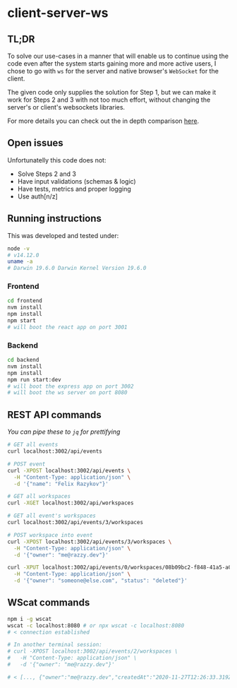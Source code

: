 # client-server-ws

## TL;DR

To solve our use-cases in a manner that will enable us to continue using the code even after the system starts gaining more and more active users, I chose to go with `ws` for the server and native browser's `WebSocket` for the client.

The given code only supplies the solution for Step 1, but we can make it work for Steps 2 and 3 with not too much effort, without changing the server's or client's websockets libraries.

For more details you can check out the in depth comparison [here](./docs/ws-comparison.md).

## Open issues

Unfortunatelly this code does not:

- Solve Steps 2 and 3
- Have input validations (schemas & logic)
- Have tests, metrics and proper logging
- Use auth[n/z]

## Running instructions

This was developed and tested under:

```sh
node -v
# v14.12.0
uname -a
# Darwin 19.6.0 Darwin Kernel Version 19.6.0
```

### Frontend

```sh
cd frontend
nvm install
npm install
npm start
# will boot the react app on port 3001
```

### Backend

```sh
cd backend
nvm install
npm install
npm run start:dev
# will boot the express app on port 3002
# will boot the ws server on port 8080
```

## REST API commands

_You can pipe these to `jq` for prettifying_

```sh
# GET all events
curl localhost:3002/api/events

# POST event
curl -XPOST localhost:3002/api/events \
  -H "Content-Type: application/json" \
  -d '{"name": "Felix Razykov"}'

# GET all workspaces
curl -XGET localhost:3002/api/workspaces

# GET all event's workspaces
curl localhost:3002/api/events/3/workspaces

# POST workspace into event
curl -XPOST localhost:3002/api/events/3/workspaces \
  -H "Content-Type: application/json" \
  -d '{"owner": "me@razzy.dev"}'

curl -XPUT localhost:3002/api/events/0/workspaces/08b09bc2-f848-41a5-a018-2ecc43cfad06 \
  -H "Content-Type: application/json" \
  -d '{"owner": "someone@else.com", "status": "deleted"}'
```

## WScat commands

```sh
npm i -g wscat
wscat -c localhost:8080 # or npx wscat -c localhost:8080
# < connection established

# In another terminal session:
# curl -XPOST localhost:3002/api/events/2/workspaces \
#   -H "Content-Type: application/json" \
#   -d '{"owner": "me@razzy.dev"}'

# < [..., {"owner":"me@razzy.dev","createdAt":"2020-11-27T12:26:33.319Z","id":"cec46d4b-4410-4212-83a0-275bce140a74","eventId":"2"}]
```
